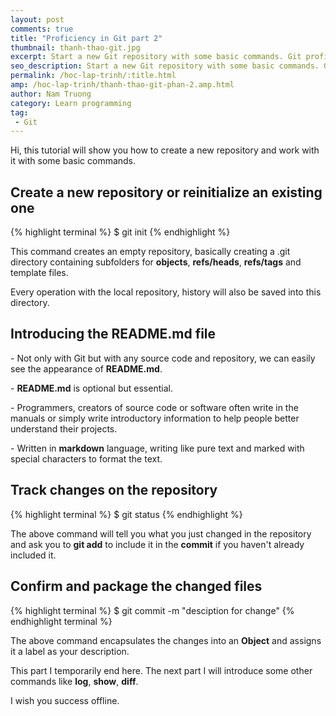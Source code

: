 ```yaml
---
layout: post
comments: true
title: "Proficiency in Git part 2"
thumbnail: thanh-thao-git.jpg
excerpt: Start a new Git repository with some basic commands. Git proficient series
seo_description: Start a new Git repository with some basic commands. Git proficient series
permalink: /hoc-lap-trinh/:title.html
amp: /hoc-lap-trinh/thanh-thao-git-phan-2.amp.html
author: Nam Truong
category: Learn programming
tag:
 - Git
---
```


Hi, this tutorial will show you how to create a new repository and work with it with some basic commands.

## Create a new repository or reinitialize an existing one

{% highlight terminal %}
$ git init
{% endhighlight %}

This command creates an empty repository, basically creating a .git directory containing subfolders for **objects**, **refs/heads**, **refs/tags** and template files.

Every operation with the local repository, history will also be saved into this directory.

## Introducing the README.md file

\- Not only with Git but with any source code and repository, we can easily see the appearance of **README.md**.

\- **README.md** is optional but essential.

\- Programmers, creators of source code or software often write in the manuals or simply write introductory information to help people better understand their projects.

\- Written in **markdown** language, writing like pure text and marked with special characters to format the text.

## Track changes on the repository

{% highlight terminal %}
$ git status
{% endhighlight %}

The above command will tell you what you just changed in the repository and ask you to **git add** to include it in the **commit** if you haven't already included it.

## Confirm and package the changed files

{% highlight terminal %}
$ git commit -m "desciption for change"
{% endhighlight terminal %}

The above command encapsulates the changes into an **Object** and assigns it a label as your description.

This part I temporarily end here. The next part I will introduce some other commands like **log**, **show**, **diff**.

I wish you success offline.


